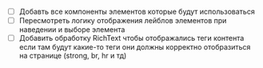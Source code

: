 -[ ] Добавть все компоненты элементов которые будут использоваться
-[ ] Пересмотреть логику отображения лейблов элементов при наведении и выборе элемента
-[ ] Добавить обработку RichText чтобы отображались теги контента если там будут какие-то теги они должны корректно отобразиться на странице (strong, br, hr и тд)